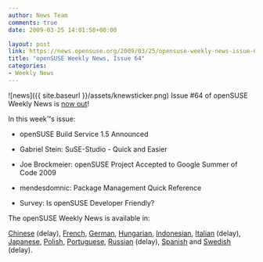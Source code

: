 ```yaml
---
author: News Team
comments: true
date: 2009-03-25 14:01:58+00:00

layout: post
link: https://news.opensuse.org/2009/03/25/opensuse-weekly-news-issue-64/
title: "openSUSE Weekly News, Issue 64"
categories:
- Weekly News
---
```

![news]({{ site.baseurl }}/assets/knewsticker.png) Issue #64 of openSUSE Weekly News is [now out](http://en.opensuse.org/OpenSUSE_Weekly_News/64)!  
  

In this week™s issue:


  *  openSUSE Build Service 1.5 Announced 

  *  Gabriel Stein: SuSE-Studio - Quick and Easier 

  *  Joe Brockmeier: openSUSE Project Accepted to Google Summer of Code 2009 

  *  mendesdomnic: Package Management Quick Reference 

  *  Survey: Is openSUSE Developer Friendly? 




The openSUSE Weekly News is available in: 

[Chinese](http://en.opensuse.org/OpenSUSE_Weekly_News/64/chinese) (delay),
[French](http://fr.opensuse.org/Lettre_d'information_openSUSE/64),
[German](http://de.opensuse.org/OpenSUSE-Wochenschau/64),
[Hungarian](http://hu.opensuse.org/OpenSUSE_Heti_H%C3%ADrmond%C3%B3/64), 
[Indonesian](http://en.opensuse.org/OpenSUSE_Weekly_News/64/indonesian),
[Italian](http://it.opensuse.org/OpenSUSE_Newsletter_Settimanale/64) (delay),
[Japanese](http://ja.opensuse.org/OpenSUSE_Weekly_News/64),
[Polish](http://pl.opensuse.org/Tygodnik_openSUSE/64), 
[Portuguese](http://pt.opensuse.org/Not%C3%ADcias_da_semana_no_openSUSE/64),
[Russian](http://ru.opensuse.org/%D0%95%D0%B6%D0%B5%D0%BD%D0%B5%D0%B4%D0%B5%D0%BB%D1%8C%D0%BD%D1%8B%D0%B5_%D0%BD%D0%BE%D0%B2%D0%BE%D1%81%D1%82%D0%B8_openSUSE/64) (delay),
[Spanish](http://es.opensuse.org/OpenSUSE_Noticias_Semanales/64) and
[Swedish](http://en.opensuse.org/OpenSUSE_Weekly_News/64/swedish)  (delay).
		
